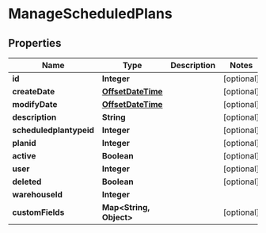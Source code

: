 
# ManageScheduledPlans

## Properties
Name | Type | Description | Notes
------------ | ------------- | ------------- | -------------
**id** | **Integer** |  |  [optional]
**createDate** | [**OffsetDateTime**](OffsetDateTime.md) |  |  [optional]
**modifyDate** | [**OffsetDateTime**](OffsetDateTime.md) |  |  [optional]
**description** | **String** |  |  [optional]
**scheduledplantypeid** | **Integer** |  |  [optional]
**planid** | **Integer** |  |  [optional]
**active** | **Boolean** |  |  [optional]
**user** | **Integer** |  |  [optional]
**deleted** | **Boolean** |  |  [optional]
**warehouseId** | **Integer** |  | 
**customFields** | **Map&lt;String, Object&gt;** |  |  [optional]



